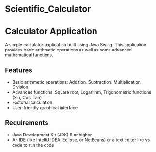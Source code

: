 # Scientific_Calculator
# Calculator Application

A simple calculator application built using Java Swing. This application provides basic arithmetic operations as well as some advanced mathematical functions.

## Features

- Basic arithmetic operations: Addition, Subtraction, Multiplication, Division
- Advanced functions: Square root, Logarithm, Trigonometric functions (Sin, Cos, Tan)
- Factorial calculation
- User-friendly graphical interface

## Requirements

- Java Development Kit (JDK) 8 or higher
- An IDE (like IntelliJ IDEA, Eclipse, or NetBeans) or a text editor like vs code to run the code
